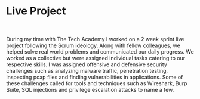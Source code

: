 
<!--# Live Project-->
<!--This repository will contain my Live Project journey along with snippets.-->
<!DOCTYPE html>
<html>
    <body>
        <h1>Live Project</h1>
            <br>
            <p>During my time with The Tech Academy I worked on a 2 week sprint live project following the Scrum ideology. Along with fellow colleagues, we helped solve real world 
            problems and communicated our daily progress. We worked as a collective but were assigned individual tasks catering to our respective skills. I was assigned offensive 
            and defensive security challenges such as analyzing malware traffic, penetration testing, inspecting pcap files and finding vulnerabilities in applications. 
            Some of these challenges called for tools and techniques such as Wireshark, Burp Suite, SQL injections and privilege escalation attacks to name a few.</p>       

   
</html>
